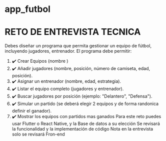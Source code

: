 # app_futbol

# RETO DE ENTREVISTA TECNICA

Debes diseñar un programa que permita gestionar un equipo de fútbol, incluyendo
jugadores, entrenador. El programa debe permitir:

1. ✔️ Crear Equipos (nombre )
2. ✔️ Añadir jugadores (nombre, posición, número de camiseta, edad, posición).
3. ✔️ Asignar un entrenador (nombre, edad, estrategia).
4. ✔️ Listar el equipo completo (jugadores y entrenador).
5. ✔️ Buscar jugadores por posición (ejemplo: "Delantero", "Defensa").
6. ✔️ Simular un partido (se deberá elegir 2 equipos y de forma randonica
definir el ganador).
7. ✔️ Mostrar los equipos con partidos mas ganados
Para este reto puedes usar Flutter o React Native, y la Base de datos a su
elección
Se revisará la funcionalidad y la implementación de código
Nota en la entrevista solo se revisará Fron-end
